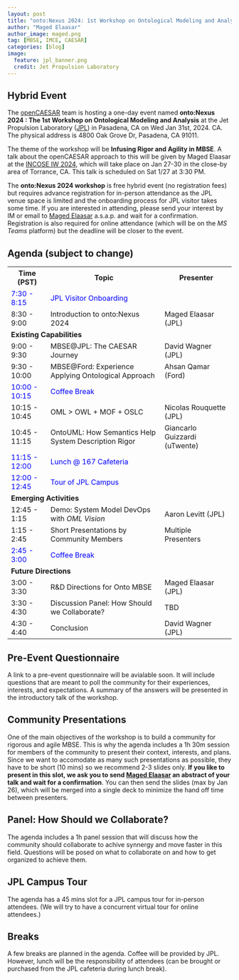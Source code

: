 ```yaml
---
layout: post
title: "onto:Nexus 2024: 1st Workshop on Ontological Modeling and Analysis"
author: "Maged Elaasar"
author_image: maged.png
tag: [MBSE, IMCE, CAESAR]
categories: [blog]
image:
  feature: jpl_banner.png
  credit: Jet Propulsion Laboratory
---
```


## Hybrid Event

The [openCAESAR](https://www.opencaesar.io/) team is hosting a one-day event named <b>onto:Nexus 2024 : The 1st Workshop on Ontological Modeling and Analysis</b> at the Jet Propulsion Laboratory ([JPL](https://www.jpl.nasa.gov/)) in Pasadena, CA on Wed Jan 31st, 2024. CA. The physical address is 4800 Oak Grove Dr, Pasadena, CA 91011.

The theme of the workshop will be <b>Infusing Rigor and Agility in MBSE</b>. A talk about the openCAESAR approach to this will be given by Maged Elaasar at the [INCOSE IW 2024](https://www.incose.org/IW2024), which will take place on Jan 27-30 in the close-by area of Torrance, CA. This talk is scheduled on Sat 1/27 at 3:30 PM.

The <b>onto:Nexus 2024 workshop</b> is free hybrid event (no registration fees) but requires advance registration for in-person attendance as the JPL venue space is limited and the onboarding process for JPL visitor takes some time. If you are interested in attending, please send your interest by IM or email to [Maged Elaasar](mailto:elaasar@jpl.nasa.gov) a.s.a.p. and wait for a confirmation. Registration is also required for online attendance (which will be on the *MS Teams* platform) but the deadline will be closer to the event.

## Agenda (subject to change)

<table>
  <tr>
    <th>Time (PST)</th>
    <th>Topic</th>
    <th>Presenter</th>
  </tr>
  <tr style="color: blue;">
    <td>7:30 - 8:15</td>
    <td colspan="2">JPL Visitor Onboarding</td>
  </tr>
  <tr>
    <td>8:30 - 9:00</td>
    <td>Introduction to onto:Nexus 2024</td>
    <td>Maged Elaasar (JPL)</td>
  </tr>
  <tr>
    <td colspan="3"><b>Existing Capabilities</b></td>
  </tr>
  <tr>
    <td>9:00 - 9:30</td>
    <td>MBSE@JPL: The CAESAR Journey</td>
    <td>David Wagner (JPL)</td>
  </tr>
  <tr>
    <td>9:30 - 10:00</td>
    <td>MBSE@Ford: Experience Applying Ontological Approach</td>
    <td>Ahsan Qamar (Ford)</td>
  </tr>
  <tr style="color: blue;">
    <td>10:00 - 10:15</td>
    <td colspan="2">Coffee Break</td>
  </tr>
  <tr>
    <td>10:15 - 10:45</td>
    <td>OML > OWL + MOF + OSLC</td>
    <td>Nicolas Rouquette (JPL)</td>
  </tr>
  <tr>
    <td>10:45 - 11:15</td>
    <td>OntoUML: How Semantics Help System Description Rigor</td>
    <td>Giancarlo Guizzardi (uTwente)</td>
  </tr>
  <tr style="color: blue;">
    <td>11:15 - 12:00</td>
    <td colspan="2">Lunch @ 167 Cafeteria</td>
  </tr>
  <tr style="color: blue;">
    <td>12:00 - 12:45</td>
    <td colspan="2">Tour of JPL Campus</td>
  </tr>
  <tr>
    <td colspan="3"><b>Emerging Activities</b></td>
  </tr>
  <tr>
    <td>12:45 - 1:15</td>
    <td>Demo: System Model DevOps with <i>OML Vision</i></td>
    <td>Aaron Levitt (JPL)</td>
  </tr>
  <tr>
    <td>1:15 - 2:45</td>
    <td>Short Presentations by Community Members</td>
    <td>Multiple Presenters</td>
  </tr>
  <tr style="color: blue;">
    <td>2:45 - 3:00</td>
    <td colspan="2">Coffee Break</td>
  </tr>
  <tr>
    <td colspan="3"><b>Future Directions</b></td>
  </tr>
  <tr>
    <td>3:00 - 3:30</td>
    <td>R&D Directions for Onto MBSE</td>
    <td>Maged Elaasar (JPL)</td>
  </tr>
  <tr>
    <td>3:30 - 4:30</td>
    <td>Discussion Panel: How Should we Collaborate?</td>
    <td>TBD</td>
  </tr>
  <tr>
    <td>4:30 - 4:40</td>
    <td>Conclusion</td>
    <td>David Wagner (JPL)</td>
  </tr>
</table>

## Pre-Event Questionnaire

A link to a pre-event questionnaire will be avialable soon. It will include questions that are meant to poll the community for their experiences, interests, and expectations. A summary of the answers will be presented in the introductory talk of the workshop.

## Community Presentations

One of the main objectives of the workshop is to build a community for rigorous and agile MBSE. This is why the agenda includes a 1h 30m session for members of the community to present their context, interests, and plans. Since we want to accomodate as many such presentations as possible, they have to be short (10 mins) so we recommend 2-3 slides only. <b>If you like to present in this slot, we ask you to send [Maged Elaasar](mailto:elaasar@jpl.nasa.gov) an abstract of your talk and wait for a confirmation</b>. You can then send the slides (max by Jan 26), which will be merged into a single deck to minimize the hand off time between presenters.

## Panel: How Should we Collaborate?

The agenda includes a 1h panel session that will discuss how the community should collaborate to achive synnergy and move faster in this field. Questions will be posed on what to collaborate on and how to get organized to achieve them.

## JPL Campus Tour

The agenda has a 45 mins slot for a JPL campus tour for in-person attendees. (We will try to have a concurrent virtual tour for online attendees.)

## Breaks

A few breaks are planned in the agenda. Coffee will be provided by JPL. However, lunch will be the responsibility of attendees (can be brought or purchased from the JPL cafeteria during lunch break).

